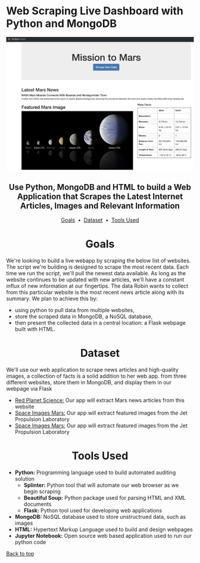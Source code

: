 # Web Scraping Live Dashboard with Python and MongoDB

<div align="center">
    <img src=images/webapp.png>
</div>

## <div align="center">Use Python, MongoDB and HTML to build a Web Application that Scrapes the Latest Internet Articles, Images and Relevant Information</div>

<p align="center">
<a href="#goals">Goals</a> &nbsp;&bull;&nbsp;
<a href="#dataset">Dataset</a> &nbsp;&bull;&nbsp;
<a href="#tools-used">Tools Used</a>
</p>

# <div align="center">Goals</div>

We're looking to build a live webapp by scraping the below list of websites. The script we're building is designed to scrape the most recent data. Each time we run the script, we'll pull the newest data available. As long as the website continues to be updated with new articles, we'll have a constant influx of new information at our fingertips. The data Robin wants to collect from this particular website is the most recent news article along with its summary. We plan to achieve this by:

- using python to pull data from multiple websites, 
- store the scraped data in MongoDB, a NoSQL database, 
- then present the collected data in a central location: a Flask webpage built with HTML.


# <div align="center">Dataset</div>

We'll use our web application to scrape news articles and high-quality images, a collection of facts is a solid addition to her web app. from three different websites, store them in MongoDB, and display them in our webpage via Flask

- [Red Planet Science:](https://redplanetscience.com/) Our app will extract Mars news articles from this website
- [Space Images Mars:](https://spaceimages-mars.com/) Our app will extract featured images from the Jet Propulsion Laboratory
- [Space Images Mars:](https://galaxyfacts-mars.com/) Our app will extract featured images from the Jet Propulsion Laboratory

# <div align="center">Tools Used</div>
- **Python:** Programming language used to build automated auditing solution
    - **Splinter:** Python tool that will automate our web browser as we begin scraping
    - **Beautiful Soup:** Python package used for parsing HTML and XML documents
    - **Flask:** Python tool used for developing web applications
- **MongoDB:** NoSQL database used to store unstructrued data, such as images
- **HTML:** Hypertext Markup Language used to build and design webpages
- **Jupyter Notebook:** Open source web based application used to run our python code

[Back to top](#web-scraping-live-dashboard-with-python-and-mongoDB)